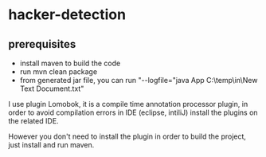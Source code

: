 # hacker-detection

## prerequisites
  * install maven to build the code
  * run mvn clean package
  * from generated jar file, you can run "--logfile="java App C:\temp\in\New Text Document.txt"
  
I use plugin Lomobok, it is a compile time annotation processor plugin, in order to avoid compilation errors in IDE (eclipse, intiliJ)
install the plugins on the related IDE.

However you don't need to install the plugin in order to build the project, just install and run maven.
